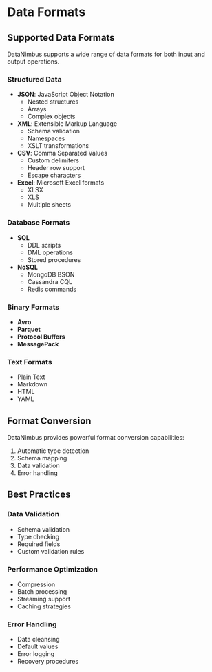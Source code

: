 # Data Formats

## Supported Data Formats

DataNimbus supports a wide range of data formats for both input and output operations.

### Structured Data
- **JSON**: JavaScript Object Notation
  - Nested structures
  - Arrays
  - Complex objects
- **XML**: Extensible Markup Language
  - Schema validation
  - Namespaces
  - XSLT transformations
- **CSV**: Comma Separated Values
  - Custom delimiters
  - Header row support
  - Escape characters
- **Excel**: Microsoft Excel formats
  - XLSX
  - XLS
  - Multiple sheets

### Database Formats
- **SQL**
  - DDL scripts
  - DML operations
  - Stored procedures
- **NoSQL**
  - MongoDB BSON
  - Cassandra CQL
  - Redis commands

### Binary Formats
- **Avro**
- **Parquet**
- **Protocol Buffers**
- **MessagePack**

### Text Formats
- Plain Text
- Markdown
- HTML
- YAML

## Format Conversion

DataNimbus provides powerful format conversion capabilities:
1. Automatic type detection
2. Schema mapping
3. Data validation
4. Error handling

## Best Practices

### Data Validation
- Schema validation
- Type checking
- Required fields
- Custom validation rules

### Performance Optimization
- Compression
- Batch processing
- Streaming support
- Caching strategies

### Error Handling
- Data cleansing
- Default values
- Error logging
- Recovery procedures